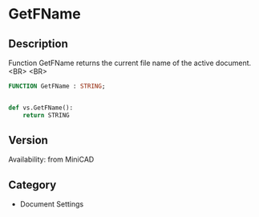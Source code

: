 # GetFName

## Description
Function GetFName returns the current file name of the active document.&lt;BR&gt;
&lt;BR&gt;


```pascal
FUNCTION GetFName : STRING;
```

```python

def vs.GetFName():
    return STRING
```

## Version
Availability: from MiniCAD
## Category
* Document Settings

